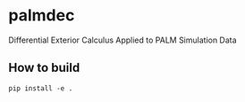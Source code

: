 # palmdec
Differential Exterior Calculus Applied to PALM Simulation Data

## How to build
```
pip install -e .
```
